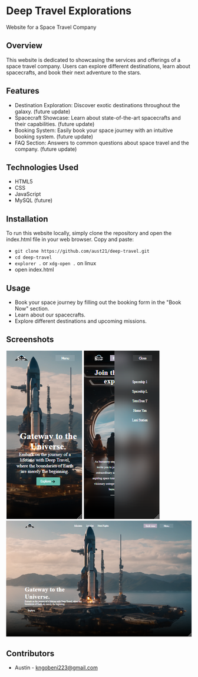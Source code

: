 
# Deep Travel Explorations

Website for a Space Travel Company

## Overview
This website is dedicated to showcasing the services and offerings of a space travel company. Users can explore different destinations, learn about spacecrafts, and book their next adventure to the stars.

## Features
- Destination Exploration: Discover exotic destinations throughout the galaxy. (future update)
- Spacecraft Showcase: Learn about state-of-the-art spacecrafts and their capabilities. (future update)
- Booking System: Easily book your space journey with an intuitive booking system. (future update)
- FAQ Section: Answers to common questions about space travel and the company. (future update)

## Technologies Used
- HTML5
- CSS
- JavaScript
- MySQL (future)

## Installation
To run this website locally, simply clone the repository and open the index.html file in your web browser. Copy and paste:

- `git clone https://github.com/aust21/deep-travel.git`
- `cd deep-travel`
- `explorer .` or `xdg-open .` on linux
- open index.html

## Usage
- Book your space journey by filling out the booking form in the "Book Now" section.
- Learn about our spacecrafts.
- Explore different destinations and upcoming missions.

## Screenshots

![mobile-image](assets/readmeImages/Capture1.PNG)
![mobile-image](assets/readmeImages/Capture.PNG)
![mobile-image](assets/readmeImages/Capture3.PNG)


## Contributors
- Austin - kngobeni223@gmail.com
